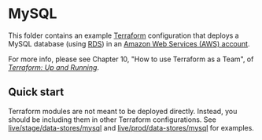 # MySQL  

This folder contains an example [Terraform](https://www.terraform.io/) configuration that deploys a MySQL database 
(using [RDS](https://aws.amazon.com/rds/)) in an [Amazon Web Services (AWS) account](http://aws.amazon.com/). 

For more info, please see Chapter 10, "How to use Terraform as a Team", of 
*[Terraform: Up and Running](http://www.terraformupandrunning.com)*.

## Quick start

Terraform modules are not meant to be deployed directly. Instead, you should be including them in other Terraform 
configurations. See [live/stage/data-stores/mysql](../../../live/stage/data-stores/mysql) and
[live/prod/data-stores/mysql](../../../live/prod/data-stores/mysql) for examples.